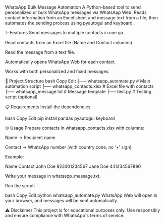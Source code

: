 WhatsApp Bulk Message Automation
A Python-based tool to send personalized or bulk WhatsApp messages via WhatsApp Web.
Reads contact information from an Excel sheet and message text from a file, then automates the sending process using pyautogui and keyboard.

✨ Features
Send messages to multiple contacts in one go.

Read contacts from an Excel file (Name and Contact columns).

Read the message from a text file.

Automatically opens WhatsApp Web for each contact.

Works with both personalized and fixed messages.

📂 Project Structure
bash
Copy
Edit
├── whatsapp_automate.py       # Main automation script
├── whatsapp_contacts.xlsx     # Excel file with contacts
├── whatsapp_message.txt       # Message template
├── test.py                    # Testing script (optional)

📋 Requirements
Install the dependencies:

bash
Copy
Edit
pip install pandas pyautogui keyboard

⚙️ Usage
Prepare contacts in whatsapp_contacts.xlsx with columns:

Name → Recipient name

Contact → WhatsApp number (with country code, no '+' sign)

Example:

Name	Contact
John Doe	923001234567
Jane Doe	441234567890

Write your message in whatsapp_message.txt.

Run the script:

bash
Copy
Edit
python whatsapp_automate.py
WhatsApp Web will open in your browser, and messages will be sent automatically.

⚠️ Disclaimer
This project is for educational purposes only.
Use responsibly and ensure compliance with WhatsApp's terms of service.
